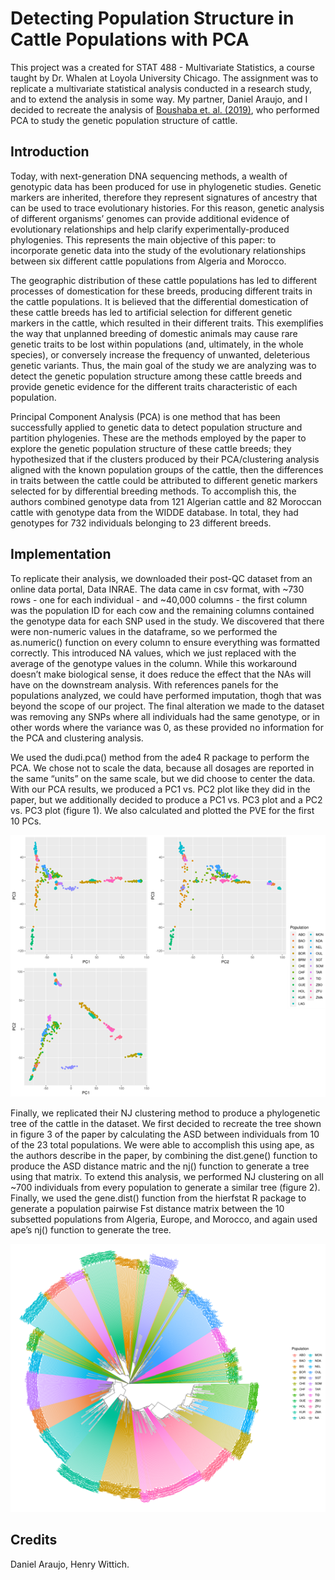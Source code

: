 # Detecting Population Structure in Cattle Populations with PCA
This project was a created for STAT 488 - Multivariate Statistics, a course taught by Dr. Whalen at Loyola University Chicago. The assignment was to replicate a multivariate statistical analysis conducted in a research study, and to extend the analysis in some way. My partner, Daniel Araujo, and I decided to recreate the analysis of [Boushaba et. al. (2019)](https://www.sciencedirect.com/science/article/pii/S1751731118001179?via%3Dihub), who performed PCA to study the genetic population structure of cattle.

## Introduction

Today, with next-generation DNA sequencing methods, a wealth of genotypic data has been produced for use in phylogenetic studies. Genetic markers are inherited, therefore they represent signatures of ancestry that can be used to trace evolutionary histories. For this reason, genetic analysis of different organisms’ genomes can provide additional evidence of evolutionary relationships and help clarify experimentally-produced phylogenies. This represents the main objective of this paper: to incorporate genetic data into the study of the evolutionary relationships between six different cattle populations from Algeria and Morocco.

The geographic distribution of these cattle populations has led to different processes of domestication for these breeds, producing different traits in the cattle populations. It is believed that the differential domestication of these cattle breeds has led to artificial selection for different genetic markers in the cattle, which resulted in their different traits. This exemplifies the way that unplanned breeding of domestic animals may cause rare genetic traits to be lost within populations (and, ultimately, in the whole species), or conversely increase the frequency of unwanted, deleterious genetic variants. Thus, the main goal of the study we are analyzing was to detect the genetic population structure among these cattle breeds and provide genetic evidence for the different traits characteristic of each population.

Principal Component Analysis (PCA) is one method that has been successfully applied to genetic data to detect population structure and partition phylogenies. These are the methods employed by the paper to explore the genetic population structure of these cattle breeds; they hypothesized that if the clusters produced by their PCA/clustering analysis aligned with the known population groups of the cattle, then the differences in traits between the cattle could be attributed to different genetic markers selected for by differential breeding methods. To accomplish this, the authors combined genotype data from 121 Algerian cattle and 82 Moroccan cattle with genotype data from the WIDDE database. In total, they had genotypes for 732 individuals belonging to 23 different breeds.

## Implementation

To replicate their analysis, we downloaded their post-QC dataset from an online data portal, Data INRAE. The data came in csv format, with ~730 rows - one for each individual - and ~40,000 columns - the first column was the population ID for each cow and the remaining columns contained the genotype data for each SNP used in the study. We discovered that there were non-numeric values in the dataframe, so we performed the as.numeric() function on every column to ensure everything was formatted correctly. This introduced NA values, which we just replaced with the average of the genotype values in the column. While this workaround doesn’t make biological sense, it does reduce the effect that the NAs will have on the downstream analysis. With references panels for the populations analyzed, we could have performed imputation, thogh that was beyond the scope of our project. The final alteration we made to the dataset was removing any SNPs where all individuals had the same genotype, or in other words where the variance was 0, as these provided no information for the PCA and clustering analysis.

We used the dudi.pca() method from the ade4 R package to perform the PCA. We chose not to scale the data, because all dosages are reported in the same “units” on the same scale, but we did choose to center the data. With our PCA results, we produced a PC1 vs. PC2 plot like they did in the paper, but we additionally decided to produce a PC1 vs. PC3 plot and a PC2 vs. PC3 plot (figure 1). We also calculated and plotted the PVE for the first 10 PCs.

![Figure 1. PC1-3 Plots](https://github.com/hwittich/Cow_PCA/blob/main/pcplots.png?raw=true)

Finally, we replicated their NJ clustering method to produce a phylogenetic tree of the cattle in the dataset. We first decided to recreate the tree shown in figure 3 of the paper by calculating the ASD between individuals from 10 of the 23 total populations. We were able to accomplish this using ape, as the authors describe in the paper, by combining the dist.gene() function to produce the ASD distance matric and the nj() function to generate a tree using that matrix. To extend this analysis, we performed NJ clustering on all ~700 individuals from every population to generate a similar tree (figure 2). Finally, we used the gene.dist() function from the hierfstat R package to generate a population pairwise Fst distance matrix between the 10 subsetted populations from Algeria, Europe, and Morocco, and again used ape’s nj() function to generate the tree. 

![Figure 2. Phylogenetic Tree of All Cows Colored by Population](https://github.com/hwittich/Cow_PCA/blob/main/njtree.png?raw=true)

## Credits

Daniel Araujo, Henry Wittich.
